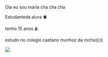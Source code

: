 Ola eu sou maria cha cha cha 

Estudanteda alura 🫀

tenho 15 anos 🫂

estudo no colegio caetano munhoz da rocha🇧🇷

![](https://media.tenor.com/etu-3QoSbfgAAAAC/felca-felca-base.gif)
